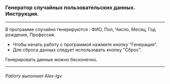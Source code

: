 ### Генератор случайных пользовательских данных. Инструкция.
---
В программе случайно генерируются : ФИО, Пол, Число,  Месяц, Год рождения, Профессия. 
- Чтобы начать работу с программой нажмите кнопку "Генерация".
- Для сброса данных следует использовать кнопку "Сброс".

Генерировать данные можно бесконечно.

---

###### Работу выполнил Alex-lgv
